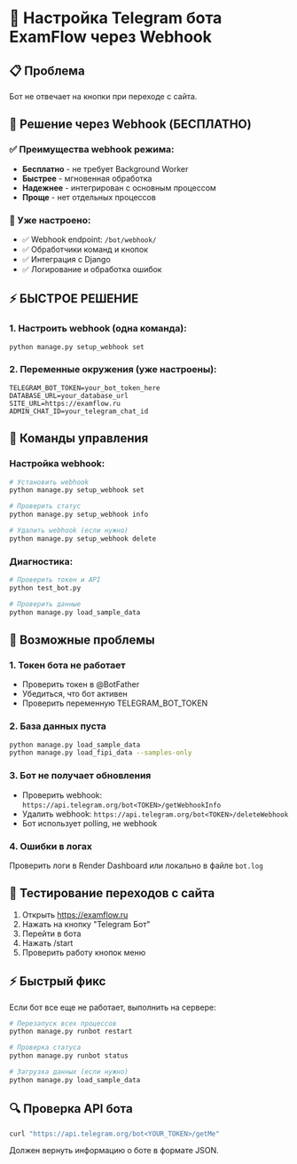 # 🤖 Настройка Telegram бота ExamFlow через Webhook

## 📋 Проблема
Бот не отвечает на кнопки при переходе с сайта.

## 🚀 Решение через Webhook (БЕСПЛАТНО)

### ✅ Преимущества webhook режима:
- **Бесплатно** - не требует Background Worker
- **Быстрее** - мгновенная обработка
- **Надежнее** - интегрирован с основным процессом
- **Проще** - нет отдельных процессов

### 🔧 Уже настроено:
- ✅ Webhook endpoint: `/bot/webhook/`
- ✅ Обработчики команд и кнопок
- ✅ Интеграция с Django
- ✅ Логирование и обработка ошибок

## ⚡ БЫСТРОЕ РЕШЕНИЕ

### 1. Настроить webhook (одна команда):
```bash
python manage.py setup_webhook set
```

### 2. Переменные окружения (уже настроены):
```
TELEGRAM_BOT_TOKEN=your_bot_token_here
DATABASE_URL=your_database_url
SITE_URL=https://examflow.ru
ADMIN_CHAT_ID=your_telegram_chat_id
```

## 🔧 Команды управления

### Настройка webhook:
```bash
# Установить webhook
python manage.py setup_webhook set

# Проверить статус
python manage.py setup_webhook info

# Удалить webhook (если нужно)
python manage.py setup_webhook delete
```

### Диагностика:
```bash
# Проверить токен и API
python test_bot.py

# Проверить данные
python manage.py load_sample_data
```

## 🐛 Возможные проблемы

### 1. Токен бота не работает
- Проверить токен в @BotFather
- Убедиться, что бот активен
- Проверить переменную TELEGRAM_BOT_TOKEN

### 2. База данных пуста
```bash
python manage.py load_sample_data
python manage.py load_fipi_data --samples-only
```

### 3. Бот не получает обновления
- Проверить webhook: `https://api.telegram.org/bot<TOKEN>/getWebhookInfo`
- Удалить webhook: `https://api.telegram.org/bot<TOKEN>/deleteWebhook`
- Бот использует polling, не webhook

### 4. Ошибки в логах
Проверить логи в Render Dashboard или локально в файле `bot.log`

## 📱 Тестирование переходов с сайта

1. Открыть https://examflow.ru
2. Нажать на кнопку "Telegram Бот" 
3. Перейти в бота
4. Нажать /start
5. Проверить работу кнопок меню

## ⚡ Быстрый фикс

Если бот все еще не работает, выполнить на сервере:
```bash
# Перезапуск всех процессов
python manage.py runbot restart

# Проверка статуса
python manage.py runbot status

# Загрузка данных (если нужно)
python manage.py load_sample_data
```

## 🔍 Проверка API бота
```bash
curl "https://api.telegram.org/bot<YOUR_TOKEN>/getMe"
```

Должен вернуть информацию о боте в формате JSON.
